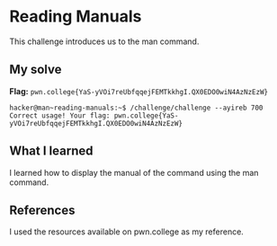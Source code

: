 # Reading Manuals
This challenge introduces us to the man command.

## My solve
**Flag:** `pwn.college{YaS-yVOi7reUbfqqejFEMTkkhgI.QX0EDO0wiN4AzNzEzW}`

```hacker@man~reading-manuals:~$ man challenge
hacker@man~reading-manuals:~$ /challenge/challenge --ayireb 700
Correct usage! Your flag: pwn.college{YaS-yVOi7reUbfqqejFEMTkkhgI.QX0EDO0wiN4AzNzEzW}
```

## What I learned
I learned how to display the manual of the command using the man command.

## References 
I used the resources available on pwn.college as my reference.
